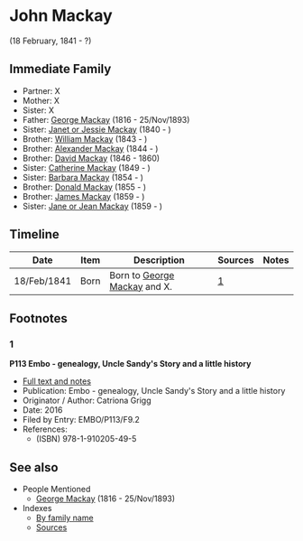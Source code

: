 ﻿---
layout: person
subject_key: i58430005
permalink: /people/i58430005
---

# John Mackay
(18 February, 1841 - ?)

## Immediate Family

* Partner: X
* Mother: X
* Sister: X
* Father: [George Mackay](./@i33764614@-george-mackay-b1816-d1893-11-25.md) (1816 - 25/Nov/1893)
* Sister: [Janet or Jessie Mackay](./@i42213240@-janet-or-jessie-mackay-b1840-d.md) (1840 - )
* Brother: [William Mackay](./@i99871003@-william-mackay-b1843-d.md) (1843 - )
* Brother: [Alexander Mackay](./@i2381836@-alexander-mackay-b1844-d.md) (1844 - )
* Brother: [David Mackay](./@i46263680@-david-mackay-b1846-d1860.md) (1846 - 1860)
* Sister: [Catherine Mackay](./@i26872816@-catherine-mackay-b1849-d.md) (1849 - )
* Sister: [Barbara Mackay](./@i52409786@-barbara-mackay-b1854-d.md) (1854 - )
* Brother: [Donald Mackay](./@i32633938@-donald-mackay-b1855-d.md) (1855 - )
* Brother: [James Mackay](./@i60572122@-james-mackay-b1859-d.md) (1859 - )
* Sister: [Jane or Jean Mackay](./@i4172390@-jane-or-jean-mackay-b1859-d.md) (1859 - )

## Timeline

Date | Item | Description | Sources | Notes
---|---|---|---|---
18/Feb/1841 | Born | Born to [George Mackay](./@i33764614@-george-mackay-b1816-d1893-11-25.md) and X. | [1](#1) | 

## Footnotes

### 1

**P113 Embo - genealogy, Uncle Sandy's Story and a little history**

* [Full text and notes](../sources/@s17489530@-p113-embo-genealogy,-uncle-sandy's-story-and-a-little-history.md)
* Publication: Embo - genealogy, Uncle Sandy's Story and a little history
* Originator / Author: Catriona Grigg
* Date: 2016
* Filed by Entry: EMBO/P113/F9.2
* References: 
  * (ISBN) 978-1-910205-49-5


## See also

- People Mentioned
  - [George Mackay](./@i33764614@-george-mackay-b1816-d1893-11-25.md) (1816 - 25/Nov/1893)
- Indexes
  - [By family name](../index-by-family-name.md)
  - [Sources](../index-of-sources-by-title.md)
